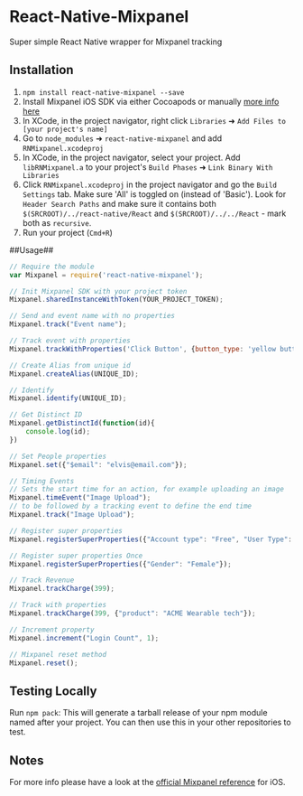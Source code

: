 # React-Native-Mixpanel
Super simple React Native wrapper for Mixpanel tracking

## Installation
1. `npm install react-native-mixpanel --save`
2. Install Mixpanel iOS SDK via either Cocoapods or manually [more info here](https://mixpanel.com/help/reference/ios)
2. In XCode, in the project navigator, right click `Libraries` ➜ `Add Files to [your project's name]`
3. Go to `node_modules` ➜ `react-native-mixpanel` and add `RNMixpanel.xcodeproj`
4. In XCode, in the project navigator, select your project. Add `libRNMixpanel.a` to your project's `Build Phases` ➜ `Link Binary With Libraries`
5. Click `RNMixpanel.xcodeproj` in the project navigator and go the `Build Settings` tab. Make sure 'All' is toggled on (instead of 'Basic'). Look for `Header Search Paths` and make sure it contains both `$(SRCROOT)/../react-native/React` and `$(SRCROOT)/../../React` - mark both as `recursive`.
6. Run your project (`Cmd+R`)

##Usage##
```js
// Require the module
var Mixpanel = require('react-native-mixpanel');

// Init Mixpanel SDK with your project token
Mixpanel.sharedInstanceWithToken(YOUR_PROJECT_TOKEN);

// Send and event name with no properties
Mixpanel.track("Event name");

// Track event with properties
Mixpanel.trackWithProperties('Click Button', {button_type: 'yellow button', button_text: 'magic button'});

// Create Alias from unique id
Mixpanel.createAlias(UNIQUE_ID);

// Identify 
Mixpanel.identify(UNIQUE_ID);

// Get Distinct ID
Mixpanel.getDistinctId(function(id){
	console.log(id);
})

// Set People properties
Mixpanel.set({"$email": "elvis@email.com"});

// Timing Events
// Sets the start time for an action, for example uploading an image
Mixpanel.timeEvent("Image Upload");
// to be followed by a tracking event to define the end time
Mixpanel.track("Image Upload");

// Register super properties
Mixpanel.registerSuperProperties({"Account type": "Free", "User Type": "Vendor"});

// Register super properties Once
Mixpanel.registerSuperProperties({"Gender": "Female"});

// Track Revenue
Mixpanel.trackCharge(399);

// Track with properties
Mixpanel.trackCharge(399, {"product": "ACME Wearable tech"});

// Increment property
Mixpanel.increment("Login Count", 1);

// Mixpanel reset method
Mixpanel.reset();

```

## Testing Locally
Run `npm pack`: This will generate a tarball release of your npm module named after your project. You can then use this in your other repositories to test.


## Notes
For more info please have a look at the [official Mixpanel reference](https://mixpanel.com/help/reference/ios) for iOS.